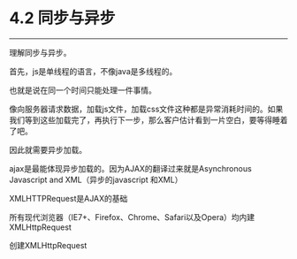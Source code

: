 # 4.2 同步与异步

---

理解同步与异步。

首先，js是单线程的语言，不像java是多线程的。

也就是说在同一个时间只能处理一件事情。

像向服务器请求数据，加载js文件，加载css文件这种都是异常消耗时间的。如果我们等到这些加载完了，再执行下一步，那么客户估计看到一片空白，要等得睡着了吧。

因此就需要异步加载。



ajax是最能体现异步加载的。因为AJAX的翻译过来就是Asynchronous Javascript and XML（异步的javascript 和XML）

XMLHTTPRequest是AJAX的基础

所有现代浏览器（IE7+、Firefox、Chrome、Safari以及Opera）均内建XMLHttpRequest

创建XMLHttpRequest

```

```




